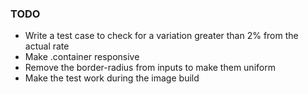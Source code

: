 ### TODO

- Write a test case to check for a variation greater than 2% from the actual rate
- Make .container responsive
- Remove the border-radius from inputs to make them uniform
- Make the test work during the image build
